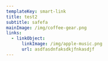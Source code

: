 ```yaml
---
templateKey: smart-link
title: test2
subtitle: safefa
mainImage: /img/coffee-gear.png
links:
  - linkObject:
      linkImage: /img/apple-music.png
      url: asdfasdnfaksdkjfnkasdjf
---
```

